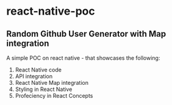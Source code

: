 # react-native-poc

## Random Github User Generator with Map integration
A simple POC on react native - that showcases the following:
1. React Native code
2. API integration
3. React Native Map integration
4. Styling in React Native
5. Profeciency in React Concepts
